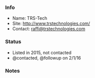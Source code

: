 ### Info

* Name: TRS-Tech
* Site:  http://www.trstechnologies.com/
* Contact: raffi@trstechnologies.com

### Status

* Listed in 2015, not contacted
* @contacted, @followup on 2/1/16

### Notes
 
